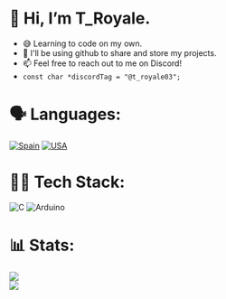 # 👋 Hi, I’m T_Royale.<br>
+ 😅 Learning to code on my own.<br>
+ 📘 I'll be using github to share and store my projects.<br>
+ 📫 Feel free to reach out to me on Discord!<br>
+ ```const char *discordTag = "@t_royale03";```<br>

# 🗣 Languages:
<a href="https://imgbb.com/"><img src="https://i.ibb.co/t4D9dBf/Spain.png" alt="Spain" border="0"></a> <a href="https://imgbb.com/"><img src="https://i.ibb.co/NnKPkFK/USA.png" alt="USA" border="0"></a>

# 👨‍💻 Tech Stack:
![C](https://img.shields.io/badge/c-%2300599C.svg?style=for-the-badge&logo=c&logoColor=white) ![Arduino](https://img.shields.io/badge/-Arduino-00979D?style=for-the-badge&logo=Arduino&logoColor=white)

# 📊 Stats:
![](https://github-readme-stats.vercel.app/api?username=T-Royale&theme=tokyonight&hide_border=false&include_all_commits=false&count_private=false)<br/>
![](https://github-readme-stats.vercel.app/api/top-langs/?username=T-Royale&theme=tokyonight&hide_border=false&include_all_commits=false&count_private=false&layout=compact)
